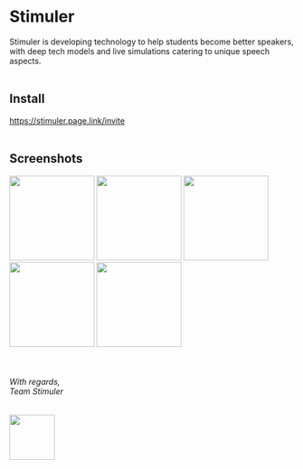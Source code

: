 # Stimuler

Stimuler is developing technology to help students become better speakers, with deep tech models and live simulations catering to unique speech aspects.
<br><br>

## Install

https://stimuler.page.link/invite
<br><br>

## Screenshots

<p float="center">
    <img src="https://play-lh.googleusercontent.com/LUHTjnLZf3I95G4e3vVa0ePTIKfO8Ne2BvS2h02zp8MR67RHzZNXbzSkGAZ9bUT0fvM=w3072-h1540" width="150">
    <img src="https://play-lh.googleusercontent.com/FknXDo1gIfzN9ch4H3lUA7ktiC4xnrmKsjvBgA4IZJkYs1bZK_H4Fr6EdXSfx9UX7kI=w3072-h1540" width="150">
    <img src="https://play-lh.googleusercontent.com/InPyFBeZ4NpUNbRA6dPlaiRp3Q8AGOp_QIYg1mUNjkKQ-XNOm_A_w7x0OgRnV9LBkgxl=w1440-h620" width="150">
    <img src="https://play-lh.googleusercontent.com/BrQlvVa5HU2otQAtYCwvYwVyWbAwhWKlMMC_cU8cIk8yy5bERYoATWsp-hmM3OTs8V6G=w1440-h620" width="150">
    <img src="https://play-lh.googleusercontent.com/CeZ0xFa6KlgfzIF83ifl2LlJu_xA1fIv1xAWARmREK4cMDFQPRxQS8wDa-uUQjTKUg=w1440-h620" width="150">
</p><br>

###### With regards,<br>Team Stimuler

<img src="https://play-lh.googleusercontent.com/dKCvG5aSsUShyW241Pqf7GIfrkft6Yl1uHkRXJrkeCs8z4OUBVHXF4Fa3Cc3tJhg-RbY=s360" width="80">
